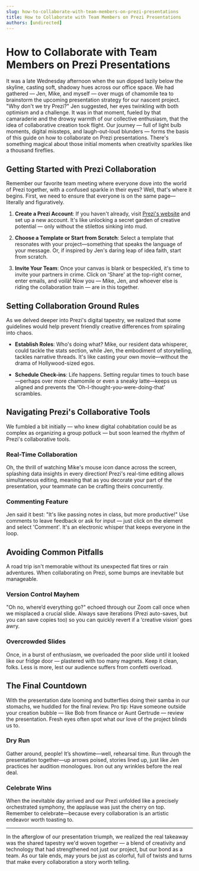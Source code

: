 ```yaml
---
slug: how-to-collaborate-with-team-members-on-prezi-presentations
title: How to Collaborate with Team Members on Prezi Presentations
authors: [undirected]
---
```



# How to Collaborate with Team Members on Prezi Presentations

It was a late Wednesday afternoon when the sun dipped lazily below the skyline, casting soft, shadowy hues across our office space. We had gathered — Jen, Mike, and myself — over mugs of chamomile tea to brainstorm the upcoming presentation strategy for our nascent project. "Why don't we try Prezi?" Jen suggested, her eyes twinkling with both optimism and a challenge. It was in that moment, fueled by that camaraderie and the drowsy warmth of our collective enthusiasm, that the idea of collaborative creation took flight. Our journey — full of light bulb moments, digital missteps, and laugh-out-loud blunders — forms the basis of this guide on how to collaborate on Prezi presentations. There's something magical about those initial moments when creativity sparkles like a thousand fireflies.

## Getting Started with Prezi Collaboration

Remember our favorite team meeting where everyone dove into the world of Prezi together, with a confused sparkle in their eyes? Well, that's where it begins. First, we need to ensure that everyone is on the same page—literally and figuratively.

1. **Create a Prezi Account**: If you haven't already, visit [Prezi's website](https://prezi.com/) and set up a new account. It's like unlocking a secret garden of creative potential — only without the stilettos sinking into mud.

2. **Choose a Template or Start from Scratch**: Select a template that resonates with your project—something that speaks the language of your message. Or, if inspired by Jen's daring leap of idea faith, start from scratch.

3. **Invite Your Team**: Once your canvas is blank or bespeckled, it's time to invite your partners in crime. Click on 'Share' at the top-right corner, enter emails, and voilà! Now you — Mike, Jen, and whoever else is riding the collaboration train — are in this together.

## Setting Collaboration Ground Rules

As we delved deeper into Prezi's digital tapestry, we realized that some guidelines would help prevent friendly creative differences from spiraling into chaos.

- **Establish Roles**: Who's doing what? Mike, our resident data whisperer, could tackle the stats section, while Jen, the embodiment of storytelling, tackles narrative threads. It's like casting your own movie—without the drama of Hollywood-sized egos.

- **Schedule Check-ins**: Life happens. Setting regular times to touch base—perhaps over more chamomile or even a sneaky latte—keeps us aligned and prevents the ‘Oh-I-thought-you-were-doing-that’ scrambles.

## Navigating Prezi's Collaborative Tools

We fumbled a bit initially — who knew digital cohabitation could be as complex as organizing a group potluck — but soon learned the rhythm of Prezi's collaborative tools.

### Real-Time Collaboration

Oh, the thrill of watching Mike's mouse icon dance across the screen, splashing data insights in every direction! Prezi's real-time editing allows simultaneous editing, meaning that as you decorate your part of the presentation, your teammate can be crafting theirs concurrently.

### Commenting Feature

Jen said it best: "It's like passing notes in class, but more productive!" Use comments to leave feedback or ask for input — just click on the element and select 'Comment'. It's an electronic whisper that keeps everyone in the loop.

## Avoiding Common Pitfalls

A road trip isn't memorable without its unexpected flat tires or rain adventures. When collaborating on Prezi, some bumps are inevitable but manageable.

### Version Control Mayhem

"Oh no, where’d everything go?" echoed through our Zoom call once when we misplaced a crucial slide. Always save iterations (Prezi auto-saves, but you can save copies too) so you can quickly revert if a ‘creative vision’ goes awry.

### Overcrowded Slides

Once, in a burst of enthusiasm, we overloaded the poor slide until it looked like our fridge door — plastered with too many magnets. Keep it clean, folks. Less is more, lest our audience suffers from confetti overload.

## The Final Countdown

With the presentation date looming and butterflies doing their samba in our stomachs, we huddled for the final review. Pro tip: Have someone outside your creation bubble — like Bob from finance or Aunt Gertrude — review the presentation. Fresh eyes often spot what our love of the project blinds us to.

### Dry Run

Gather around, people! It’s showtime—well, rehearsal time. Run through the presentation together—up arrows poised, stories lined up, just like Jen practices her audition monologues. Iron out any wrinkles before the real deal.

### Celebrate Wins

When the inevitable day arrived and our Prezi unfolded like a precisely orchestrated symphony, the applause was just the cherry on top. Remember to celebrate—because every collaboration is an artistic endeavor worth toasting to.

---

In the afterglow of our presentation triumph, we realized the real takeaway was the shared tapestry we'd woven together — a blend of creativity and technology that had strengthened not just our project, but our bond as a team. As our tale ends, may yours be just as colorful, full of twists and turns that make every collaboration a story worth telling.